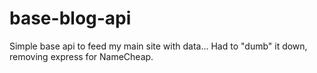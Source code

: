 # base-blog-api
Simple base api to feed my main site with data... Had to "dumb" it down, removing express for NameCheap.
